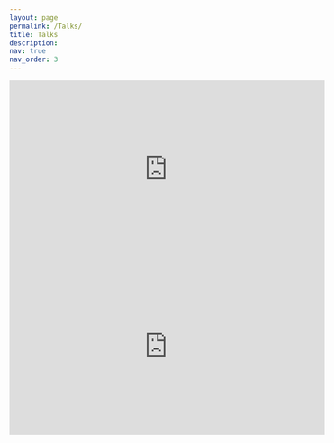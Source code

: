 ```yaml
---
layout: page
permalink: /Talks/
title: Talks
description:
nav: true
nav_order: 3
---
```


<iframe width="560" height="315" src="https://www.youtube-nocookie.com/embed/iOAMpEkdw-Y" title="YouTube video player" frameborder="0" allow="accelerometer; autoplay; clipboard-write; encrypted-media; gyroscope; picture-in-picture; web-share" allowfullscreen></iframe>

<iframe width="560" height="315" src="https://www.youtube-nocookie.com/embed/vyvb_8WzxQs" title="YouTube video player" frameborder="0" allow="accelerometer; autoplay; clipboard-write; encrypted-media; gyroscope; picture-in-picture; web-share" allowfullscreen></iframe>

